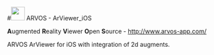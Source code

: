 #<img src="http://arvos-app.com/images/arvos_logo_rgb-weiss32.png" width=32></img> ARVOS - ArViewer_iOS

<B>A</B>ugmented <B>R</B>eality <B>V</B>iewer <B>O</B>pen <B>S</B>ource -  http://www.arvos-app.com/

ARVOS ArViewer for iOS with integration of 2d augments. 

